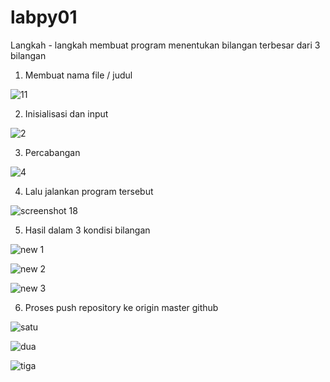 # labpy01

Langkah - langkah membuat program menentukan bilangan terbesar dari 3 
bilangan


1. Membuat nama file / judul


![11](https://user-images.githubusercontent.com/45659505/52551312-80647d80-2e0e-11e9-9a11-11756ab6b3ea.PNG)


2. Inisialisasi dan input


![2](https://user-images.githubusercontent.com/45659505/52551122-bd7c4000-2e0d-11e9-984f-f93f9cac7c82.PNG)


3. Percabangan


![4](https://user-images.githubusercontent.com/45659505/52551125-be14d680-2e0d-11e9-8b62-3857111cd508.PNG)


4. Lalu jalankan program tersebut


![screenshot 18](https://user-images.githubusercontent.com/45659505/52552453-e05d2300-2e12-11e9-8000-e7a38e247255.png)


5. Hasil dalam 3 kondisi bilangan


![new 1](https://user-images.githubusercontent.com/45659505/52552745-f3242780-2e13-11e9-9e2e-18a7a4c30353.PNG)



![new 2](https://user-images.githubusercontent.com/45659505/52552642-84df6500-2e13-11e9-98db-8a322eb0a28a.PNG)





![new 3](https://user-images.githubusercontent.com/45659505/52552643-8577fb80-2e13-11e9-815e-de20ae70a520.PNG)


6. Proses push repository ke origin master github


![satu](https://user-images.githubusercontent.com/45659505/52552872-48f8cf80-2e14-11e9-8dec-334f4eeb6ef5.PNG)



![dua](https://user-images.githubusercontent.com/45659505/52552871-48603900-2e14-11e9-8484-a5379fa5ba35.PNG)



![tiga](https://user-images.githubusercontent.com/45659505/52552874-48f8cf80-2e14-11e9-85a1-3a353c69345e.PNG)

